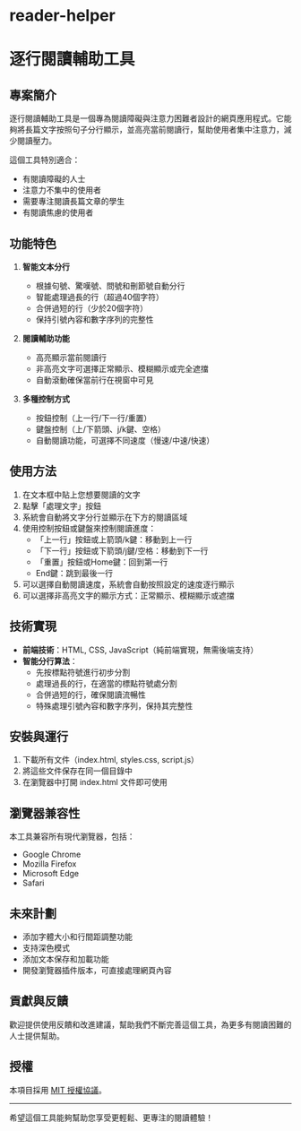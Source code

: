 # reader-helper

# 逐行閱讀輔助工具

## 專案簡介

逐行閱讀輔助工具是一個專為閱讀障礙與注意力困難者設計的網頁應用程式。它能夠將長篇文字按照句子分行顯示，並高亮當前閱讀行，幫助使用者集中注意力，減少閱讀壓力。

這個工具特別適合：
- 有閱讀障礙的人士
- 注意力不集中的使用者
- 需要專注閱讀長篇文章的學生
- 有閱讀焦慮的使用者

## 功能特色

1. **智能文本分行**
   - 根據句號、驚嘆號、問號和刪節號自動分行
   - 智能處理過長的行（超過40個字符）
   - 合併過短的行（少於20個字符）
   - 保持引號內容和數字序列的完整性

2. **閱讀輔助功能**
   - 高亮顯示當前閱讀行
   - 非高亮文字可選擇正常顯示、模糊顯示或完全遮擋
   - 自動滾動確保當前行在視窗中可見

3. **多種控制方式**
   - 按鈕控制（上一行/下一行/重置）
   - 鍵盤控制（上/下箭頭、j/k鍵、空格）
   - 自動閱讀功能，可選擇不同速度（慢速/中速/快速）

## 使用方法

1. 在文本框中貼上您想要閱讀的文字
2. 點擊「處理文字」按鈕
3. 系統會自動將文字分行並顯示在下方的閱讀區域
4. 使用控制按鈕或鍵盤來控制閱讀進度：
   - 「上一行」按鈕或上箭頭/k鍵：移動到上一行
   - 「下一行」按鈕或下箭頭/j鍵/空格：移動到下一行
   - 「重置」按鈕或Home鍵：回到第一行
   - End鍵：跳到最後一行
5. 可以選擇自動閱讀速度，系統會自動按照設定的速度逐行顯示
6. 可以選擇非高亮文字的顯示方式：正常顯示、模糊顯示或遮擋

## 技術實現

- **前端技術**：HTML, CSS, JavaScript（純前端實現，無需後端支持）
- **智能分行算法**：
  - 先按標點符號進行初步分割
  - 處理過長的行，在適當的標點符號處分割
  - 合併過短的行，確保閱讀流暢性
  - 特殊處理引號內容和數字序列，保持其完整性

## 安裝與運行

1. 下載所有文件（index.html, styles.css, script.js）
2. 將這些文件保存在同一個目錄中
3. 在瀏覽器中打開 index.html 文件即可使用

## 瀏覽器兼容性

本工具兼容所有現代瀏覽器，包括：
- Google Chrome
- Mozilla Firefox
- Microsoft Edge
- Safari

## 未來計劃

- 添加字體大小和行間距調整功能
- 支持深色模式
- 添加文本保存和加載功能
- 開發瀏覽器插件版本，可直接處理網頁內容

## 貢獻與反饋

歡迎提供使用反饋和改進建議，幫助我們不斷完善這個工具，為更多有閱讀困難的人士提供幫助。

## 授權

本項目採用 [MIT 授權協議](LICENSE)。

---

希望這個工具能夠幫助您享受更輕鬆、更專注的閱讀體驗！
